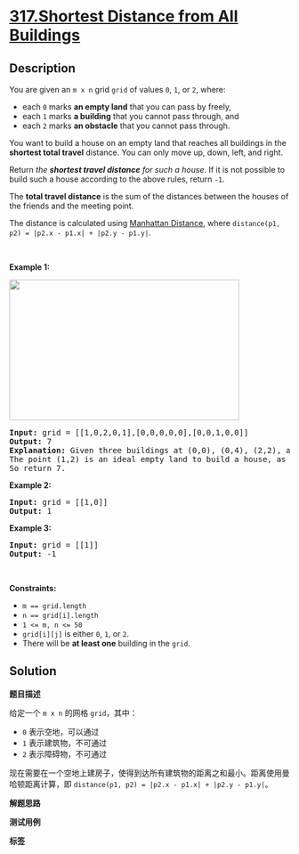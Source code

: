 # [317.Shortest Distance from All Buildings](https://leetcode.com/problems/shortest-distance-from-all-buildings/description/)

## Description

<p>You are given an <code>m x n</code> grid <code>grid</code> of values <code>0</code>, <code>1</code>, or <code>2</code>, where:</p>

<ul>
  <li>each <code>0</code> marks <strong>an empty land</strong> that you can pass by freely,</li>
  <li>each <code>1</code> marks <strong>a building</strong> that you cannot pass through, and</li>
  <li>each <code>2</code> marks <strong>an obstacle</strong> that you cannot pass through.</li>
</ul>

<p>You want to build a house on an empty land that reaches all buildings in the <strong>shortest total travel</strong> distance. You can only move up, down, left, and right.</p>

<p>Return <em>the <strong>shortest travel distance</strong> for such a house</em>. If it is not possible to build such a house according to the above rules, return <code>-1</code>.</p>

<p>The <strong>total travel distance</strong> is the sum of the distances between the houses of the friends and the meeting point.</p>

<p>The distance is calculated using <a href="http://en.wikipedia.org/wiki/Taxicab_geometry" target="_blank">Manhattan Distance</a>, where <code>distance(p1, p2) = |p2.x - p1.x| + |p2.y - p1.y|</code>.</p>

<p>&nbsp;</p>
<p><strong class="example">Example 1:</strong></p>
<img alt="" src="https://fastly.jsdelivr.net/gh/doocs/leetcode@main/solution/0300-0399/0317.Shortest%20Distance%20from%20All%20Buildings/images/buildings-grid.jpg" style="width: 413px; height: 253px;" />
<pre>
<strong>Input:</strong> grid = [[1,0,2,0,1],[0,0,0,0,0],[0,0,1,0,0]]
<strong>Output:</strong> 7
<strong>Explanation:</strong> Given three buildings at (0,0), (0,4), (2,2), and an obstacle at (0,2).
The point (1,2) is an ideal empty land to build a house, as the total travel distance of 3+3+1=7 is minimal.
So return 7.
</pre>

<p><strong class="example">Example 2:</strong></p>

<pre>
<strong>Input:</strong> grid = [[1,0]]
<strong>Output:</strong> 1
</pre>

<p><strong class="example">Example 3:</strong></p>

<pre>
<strong>Input:</strong> grid = [[1]]
<strong>Output:</strong> -1
</pre>

<p>&nbsp;</p>
<p><strong>Constraints:</strong></p>

<ul>
  <li><code>m == grid.length</code></li>
  <li><code>n == grid[i].length</code></li>
  <li><code>1 &lt;= m, n &lt;= 50</code></li>
  <li><code>grid[i][j]</code> is either <code>0</code>, <code>1</code>, or <code>2</code>.</li>
  <li>There will be <strong>at least one</strong> building in the <code>grid</code>.</li>
</ul>

## Solution

**题目描述**

给定一个 `m x n` 的网格 `grid`，其中：

- `0` 表示空地，可以通过
- `1` 表示建筑物，不可通过
- `2` 表示障碍物，不可通过

现在需要在一个空地上建房子，使得到达所有建筑物的距离之和最小。距离使用曼哈顿距离计算，即 `distance(p1, p2) = |p2.x - p1.x| + |p2.y - p1.y|`。

**解题思路**

**测试用例**

**标签**
